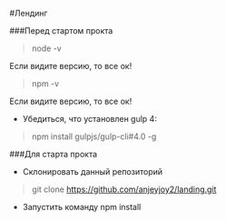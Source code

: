 #Лендинг

###Перед стартом прокта

> node -v

Если видите версию, то все ок!

> npm -v

Если видите версию, то все ок!

* Убедиться, что установлен gulp 4:

> npm install gulpjs/gulp-cli#4.0 -g

###Для старта прокта

* Склонировать данный репозиторий

> git clone https://github.com/anjeyjoy2/landing.git

* Запустить команду npm install

